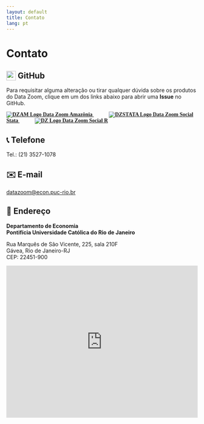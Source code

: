 ```yaml
---
layout: default
title: Contato
lang: pt
---
```


<style>

  @media (max-width: 768px) {
    .logo-container-small a {
        display: block; /* Stack vertically on mobile */
        margin-right: 0 !important; /* Remove right margins */
        margin-bottom: 15px; /* Add space between stacked items */
    }
    
  .logo-container-small a:last-child {
    margin-bottom: 0; /* Remove bottom margin from last item */
  }
}

</style>

# Contato

## <img src="{{ site.baseurl }}/assets/img/github-mark.png" height=25px style="vertical-align: text-top;"> GitHub

Para requisitar alguma alteração ou tirar qualquer dúvida sobre os produtos do Data Zoom, clique em um dos links abaixo para abrir uma **Issue** no GitHub.

<div class="logo-container-small">
    <a href="https://github.com/datazoompuc/datazoom.amazonia/issues" style="margin-right: 40px; font-family:JetBrains Mono; font-weight:bold;">
        <img src="{{ site.baseurl }}/assets/img/hex_dzam.png" alt="DZAM Logo"> Data Zoom Amazônia
    </a>
    <a href="https://github.com/datazoompuc/datazoom_social_Stata/issues" style="margin-right: 40px; font-family:JetBrains Mono; font-weight:bold;">
        <img src="{{ site.baseurl }}/assets/img/hex_dzstata.png" alt="DZSTATA Logo"> Data Zoom Social Stata
    </a>
    <a href="https://github.com/datazoompuc/datazoom.social/issues" style="font-family:JetBrains Mono; font-weight:bold;">
        <img src="{{ site.baseurl }}/assets/img/hex_dz.png" alt="DZ Logo"> Data Zoom Social R
    </a>
</div>


## 📞 Telefone

Tel.: (21) 3527-1078

## ✉️ E-mail

[datazoom@econ.puc-rio.br](mailto:datazoom@econ.puc-rio.br)

## 📍 Endereço

**Departamento de Economia**  
**Pontifícia Universidade Católica do Rio de Janeiro**

Rua Marquês de São Vicente, 225, sala 210F  
Gávea, Rio de Janeiro-RJ  
CEP: 22451-900

<iframe class="map" 
        width="100%" 
        height="400px" 
        style="max-width: 600px; border: 0;" 
        frameborder="0" 
        src="https://www.google.com/maps/embed/v1/place?q=Pontif%C3%ADcia%20Universidade%20Cat%C3%B3lica%20do%20Rio%20de%20Janeiro%2C%20G%C3%A1vea%2C%20Rio%20de%20Janeiro%20-%20State%20of%20Rio%20de%20Janeiro%2C%20Brazil&amp;key=AIzaSyCcfqN0brn2C09a4cgGF5rFnYQ7NqwX8xg">
</iframe>